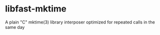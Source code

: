 libfast-mktime
==============

A plain "C" mktime(3) library interposer optimized for repeated calls in the same day

